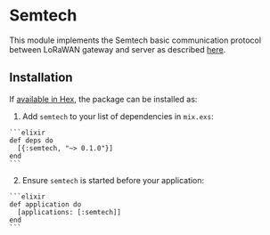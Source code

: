 # Semtech

This module implements the Semtech basic communication protocol between LoRaWAN gateway and server as described [here](https://github.com/Lora-net/packet_forwarder/blob/master/PROTOCOL.TXT).

## Installation

If [available in Hex](https://hex.pm/docs/publish), the package can be installed as:

  1. Add `semtech` to your list of dependencies in `mix.exs`:

    ```elixir
    def deps do
      [{:semtech, "~> 0.1.0"}]
    end
    ```

  2. Ensure `semtech` is started before your application:

    ```elixir
    def application do
      [applications: [:semtech]]
    end
    ```

